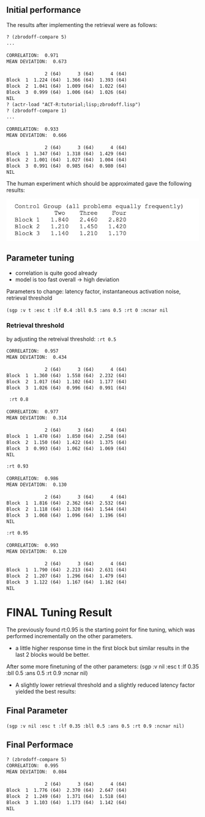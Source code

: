 ## Initial performance
The results after implementing the retrieval were as follows:

```
? (zbrodoff-compare 5)
...

CORRELATION:  0.971
MEAN DEVIATION:  0.673

              2 (64)      3 (64)      4 (64)
Block  1  1.224 (64)  1.366 (64)  1.393 (64)
Block  2  1.041 (64)  1.009 (64)  1.022 (64)
Block  3  0.999 (64)  1.006 (64)  1.026 (64)
NIL
? (actr-load "ACT-R:tutorial;lisp;zbrodoff.lisp")
? (zbrodoff-compare 1)
...

CORRELATION:  0.933
MEAN DEVIATION:  0.666

              2 (64)      3 (64)      4 (64)
Block  1  1.347 (64)  1.318 (64)  1.429 (64)
Block  2  1.001 (64)  1.027 (64)  1.004 (64)
Block  3  0.991 (64)  0.985 (64)  0.980 (64)
NIL
```

The human experiment which should be approximated gave the following results:

![Human experiment results](human-experiment.png)

## Parameter tuning
- correlation is quite good already
- model is too fast overall -> high deviation

Parameters to change: latency factor, instantaneous activation noise, retrieval  threshold

`(sgp :v t :esc t :lf 0.4 :bll 0.5 :ans 0.5 :rt 0 :ncnar nil`

### Retrieval threshold
by adjusting the retreival threshold: `:rt 0.5`
```
CORRELATION:  0.957
MEAN DEVIATION:  0.434

              2 (64)      3 (64)      4 (64)
Block  1  1.360 (64)  1.558 (64)  2.232 (64)
Block  2  1.017 (64)  1.102 (64)  1.177 (64)
Block  3  1.026 (64)  0.996 (64)  0.991 (64)
```

```
 :rt 0.8

CORRELATION:  0.977
MEAN DEVIATION:  0.314

              2 (64)      3 (64)      4 (64)
Block  1  1.470 (64)  1.850 (64)  2.258 (64)
Block  2  1.150 (64)  1.422 (64)  1.375 (64)
Block  3  0.993 (64)  1.062 (64)  1.069 (64)
NIL
```

```
:rt 0.93

CORRELATION:  0.986
MEAN DEVIATION:  0.130

              2 (64)      3 (64)      4 (64)
Block  1  1.816 (64)  2.362 (64)  2.532 (64)
Block  2  1.118 (64)  1.320 (64)  1.544 (64)
Block  3  1.068 (64)  1.096 (64)  1.196 (64)
NIL
```

```
:rt 0.95

CORRELATION:  0.993
MEAN DEVIATION:  0.120

              2 (64)      3 (64)      4 (64)
Block  1  1.790 (64)  2.213 (64)  2.631 (64)
Block  2  1.207 (64)  1.296 (64)  1.479 (64)
Block  3  1.122 (64)  1.167 (64)  1.162 (64)
NIL
```

# FINAL Tuning Result
The previously found rt:0.95 is the starting point for fine tuning, which was performed incrementally on the other parameters.

- a little higher response time in the first block but similar results in the last 2 blocks would be better.

After some more finetuning of the other parameters:
(sgp :v nil :esc t :lf 0.35 :bll 0.5 :ans 0.5 :rt 0.9 :ncnar nil)

- A slightly lower retrieval threshold and a slightly reduced latency factor yielded the best results:


## Final Parameter
`(sgp :v nil :esc t :lf 0.35 :bll 0.5 :ans 0.5 :rt 0.9 :ncnar nil)`


## Final Performace
```
? (zbrodoff-compare 5)
CORRELATION:  0.995
MEAN DEVIATION:  0.084

              2 (64)      3 (64)      4 (64)
Block  1  1.776 (64)  2.370 (64)  2.647 (64)
Block  2  1.249 (64)  1.371 (64)  1.518 (64)
Block  3  1.103 (64)  1.173 (64)  1.142 (64)
NIL
```

